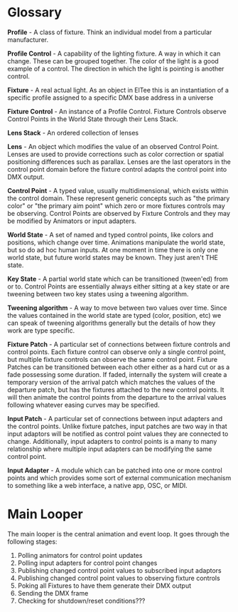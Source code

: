 Glossary
========

**Profile** - A class of fixture. Think an individual model from a particular manufacturer.

**Profile Control** - A capability of the lighting fixture. A way in which it can change. These can be grouped together. The color of the light is a good example of a control. The direction in which the light is pointing is another control. 

**Fixture** - A real actual light. As an object in ElTee this is an instantiation of a specific profile assigned to a specific DMX base address in a universe

**Fixture Control** - An instance of a Profile Control. Fixture Controls observe Control Points in the World State through their Lens Stack.

**Lens Stack** - An ordered collection of lenses

**Lens** - An object which modifies the value of an observed Control Point. Lenses are used to provide corrections such as color correction or spatial positioning differences such as parallax. Lenses are the last operators in the control point domain before the fixture control adapts the control point into DMX output.

**Control Point** - A typed value, usually multidimensional, which exists within the control domain. These represent generic concepts such as "the primary color" or "the primary aim point" which zero or more fixtures controls may be observing. Control Points are observed by Fixture Controls and they may be modified by Animators or input adapters.

**World State** - A set of named and typed control points, like colors and positions, which change over time. Animations manipulate the world state, but so do ad hoc human inputs. At one moment in time there is only one world state, but future world states may be known. They just aren't THE state.

**Key State** - A partial world state which can be transitioned (tween'ed) from or to. Control Points are essentially always either sitting at a key state or are tweening between two key states using a tweening algorithm.

**Tweening algorithm** - A way to move between two values over time. Since the values contained in the world state are typed (color, position, etc) we can speak of tweening algorithms generally but the details of how they work are type specific.

**Fixture Patch** - A particular set of connections between fixture controls and  control points. Each fixture control can observe only a single control point, but multiple fixture controls can observe the same control point. Fixture Patches can be transitioned between each other either as a hard cut or as a fade possessing some duration. If faded, internally the system will create a temporary version of the arrival patch which matches the values of the departure patch, but has the fixtures attached to the new control points. It will then animate the control points from the departure to the arrival values following whatever easing curves may be specified.

**Input Patch** - A particular set of connections between input adapters and the control points. Unlike fixture patches, input patches are two way in that input adaptors will be notified as control point values they are connected to change. Additionally, input adapters to control points is a many to many relationship where multiple input adapters can be modifying the same control point.

**Input Adapter** - A module which can be patched into one or more control points and which provides some sort of external communication mechanism to something like a web interface, a native app, OSC, or MIDI.


Main Looper
===========

The main looper is the central animation and event loop. It goes through the following stages:

1. Polling animators for control point updates
2. Polling input adapters for control point changes
3. Publishing changed control point values to subscribed input adaptors
4. Publishing changed control point values to observing fixture controls
5. Poking all Fixtures to have them generate their DMX output
6. Sending the DMX frame
7. Checking for shutdown/reset conditions???
